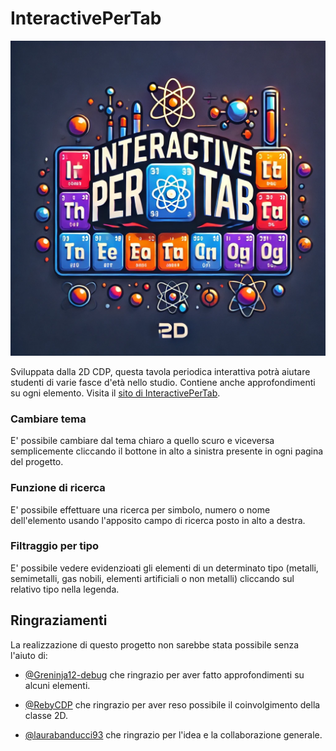 # InteractivePerTab

![logo_InteractivePerTab](src/assets/favicon.ico)


Sviluppata dalla 2D CDP, questa tavola periodica interattiva potrà aiutare studenti di varie fasce d'età nello studio. Contiene anche approfondimenti su ogni elemento.
Visita il [sito di InteractivePerTab](https://interactivepertab2.webnode.page).

### Cambiare tema

E' possibile cambiare dal tema chiaro a quello scuro e viceversa semplicemente cliccando il bottone in alto a sinistra presente in ogni pagina del progetto.

### Funzione di ricerca

E' possibile effettuare una ricerca per simbolo, numero o nome dell'elemento usando l'apposito campo di ricerca posto in alto a destra.

### Filtraggio per tipo

E' possibile vedere evidenzioati gli elementi di un determinato tipo (metalli, semimetalli, gas nobili, elementi artificiali o non metalli) cliccando sul relativo tipo nella legenda.

## Ringraziamenti

La realizzazione di questo progetto non sarebbe stata possibile senza l'aiuto di:

- [@Greninja12-debug](https://github.com/Greninja12-debug) che ringrazio per aver fatto approfondimenti su alcuni elementi.

- [@RebyCDP](https://github.com/RebyCDP) che ringrazio per aver reso possibile il coinvolgimento della classe 2D.

- [@laurabanducci93](https://github.com/laurabanducci93) che ringrazio per l'idea e la collaborazione generale.
